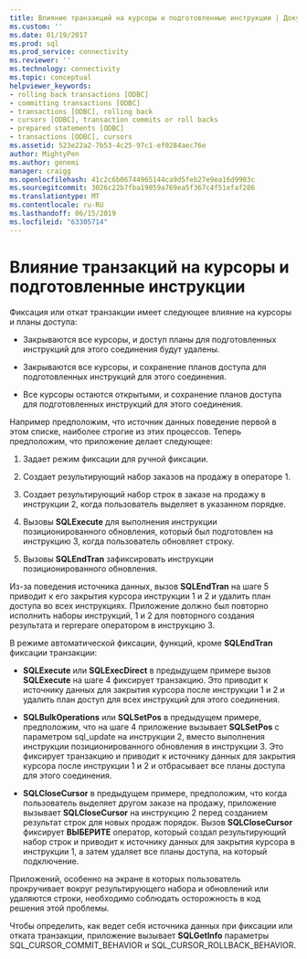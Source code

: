 ```yaml
---
title: Влияние транзакций на курсоры и подготовленные инструкции | Документация Майкрософт
ms.custom: ''
ms.date: 01/19/2017
ms.prod: sql
ms.prod_service: connectivity
ms.reviewer: ''
ms.technology: connectivity
ms.topic: conceptual
helpviewer_keywords:
- rolling back transactions [ODBC]
- committing transactions [ODBC]
- transactions [ODBC], rolling back
- cursors [ODBC], transaction commits or roll backs
- prepared statements [ODBC]
- transactions [ODBC], cursors
ms.assetid: 523e22a2-7b53-4c25-97c1-ef0284aec76e
author: MightyPen
ms.author: genemi
manager: craigg
ms.openlocfilehash: 41c2c6b06744965144ca9d5feb27e9ea16d9903c
ms.sourcegitcommit: 3026c22b7fba19059a769ea5f367c4f51efaf286
ms.translationtype: MT
ms.contentlocale: ru-RU
ms.lasthandoff: 06/15/2019
ms.locfileid: "63305714"
---
```

# <a name="effect-of-transactions-on-cursors-and-prepared-statements"></a>Влияние транзакций на курсоры и подготовленные инструкции
Фиксация или откат транзакции имеет следующее влияние на курсоры и планы доступа:  
  
-   Закрываются все курсоры, и доступ планы для подготовленных инструкций для этого соединения будут удалены.  
  
-   Закрываются все курсоры, и сохранение планов доступа для подготовленных инструкций для этого соединения.  
  
-   Все курсоры остаются открытыми, и сохранение планов доступа для подготовленных инструкций для этого соединения.  
  
 Например предположим, что источник данных поведение первой в этом списке, наиболее строгие из этих процессов. Теперь предположим, что приложение делает следующее:  
  
1.  Задает режим фиксации для ручной фиксации.  
  
2.  Создает результирующий набор заказов на продажу в операторе 1.  
  
3.  Создает результирующий набор строк в заказе на продажу в инструкции 2, когда пользователь выделяет в указанном порядке.  
  
4.  Вызовы **SQLExecute** для выполнения инструкции позиционированного обновления, который был подготовлен на инструкцию 3, когда пользователь обновляет строку.  
  
5.  Вызовы **SQLEndTran** зафиксировать инструкции позиционированного обновления.  
  
 Из-за поведения источника данных, вызов **SQLEndTran** на шаге 5 приводит к его закрытия курсора инструкции 1 и 2 и удалить план доступа во всех инструкциях. Приложение должно был повторно исполнить наборы инструкций, 1 и 2 для повторного создания результата и reprepare оператором в инструкцию 3.  
  
 В режиме автоматической фиксации, функций, кроме **SQLEndTran** фиксации транзакции:  
  
-   **SQLExecute** или **SQLExecDirect** в предыдущем примере вызов **SQLExecute** на шаге 4 фиксирует транзакцию. Это приводит к источнику данных для закрытия курсора после инструкции 1 и 2 и удалить план доступ для всех инструкций для этого соединения.  
  
-   **SQLBulkOperations** или **SQLSetPos** в предыдущем примере, предположим, что на шаге 4 приложение вызывает **SQLSetPos** с параметром sql_update на инструкции 2, вместо выполнения инструкции позиционированного обновления в инструкции 3. Это фиксирует транзакцию и приводит к источнику данных для закрытия курсора после инструкции 1 и 2 и отбрасывает все планы доступа для этого соединения.  
  
-   **SQLCloseCursor** в предыдущем примере, предположим, что когда пользователь выделяет другом заказе на продажу, приложение вызывает **SQLCloseCursor** на инструкцию 2 перед созданием результат строк для новых продаж порядок. Вызов **SQLCloseCursor** фиксирует **ВЫБЕРИТЕ** оператор, который создал результирующий набор строк и приводит к источнику данных для закрытия курсора в инструкции 1, а затем удаляет все планы доступа, на который подключение.  
  
 Приложений, особенно на экране в которых пользователь прокручивает вокруг результирующего набора и обновлений или удаляются строки, необходимо соблюдать осторожность в код решения этой проблемы.  
  
 Чтобы определить, как ведет себя источника данных при фиксации или отката транзакции, приложение вызывает **SQLGetInfo** параметры SQL_CURSOR_COMMIT_BEHAVIOR и SQL_CURSOR_ROLLBACK_BEHAVIOR.
